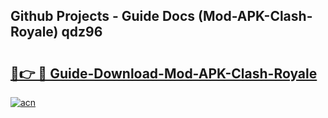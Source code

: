 ## Github Projects - Guide Docs (Mod-APK-Clash-Royale) qdz96

# <h2><a href="https://apkcomod.com?title=Mod-APK-Clash-Royale">🔗👉 🔴 Guide-Download-Mod-APK-Clash-Royale </a></h2>

[![acn](https://github.com/user-attachments/assets/0f9c940e-d8b0-45ae-aac7-cd30a18b3e1c)](https://apkcomod.com?title=Mod-APK-Clash-Royale)
